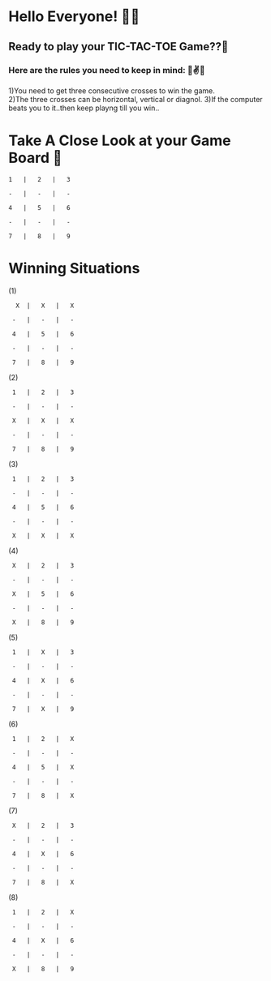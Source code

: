 # Hello Everyone! 👋👋
## Ready to play your TIC-TAC-TOE Game??🏁

### Here are the rules you need to keep in mind: 🌟✌️🌟
1)You need to get three consecutive crosses to win the game.  
2)The three crosses can be horizontal, vertical or diagnol. 
3)If the computer beats you to it..then keep playng till you win.. 

# Take A Close Look at your Game Board 👀

    1   |   2   |   3
    
    -   |   -   |   -
    
    4   |   5   |   6
    
    -   |   -   |   -
    
    7   |   8   |   9


# Winning Situations

(1)

      X  |   X   |   X        
    
     -   |   -   |   -
    
     4   |   5   |   6
    
     -   |   -   |   -
    
     7   |   8   |   9
     
     
(2)

     1   |   2   |   3          
    
     -   |   -   |   -
    
     X   |   X   |   X
    
     -   |   -   |   -
    
     7   |   8   |   9
     
     
(3)

     1   |   2   |   3          
    
     -   |   -   |   -
    
     4   |   5   |   6
    
     -   |   -   |   -
    
     X   |   X   |   X
     
(4)

     X   |   2   |   3          
    
     -   |   -   |   -
    
     X   |   5   |   6
    
     -   |   -   |   -
    
     X   |   8   |   9
 
(5)

     1   |   X   |   3          
    
     -   |   -   |   -
    
     4   |   X   |   6
    
     -   |   -   |   -
    
     7   |   X   |   9    
     
(6)  

     1   |   2   |   X          
    
     -   |   -   |   -
    
     4   |   5   |   X
    
     -   |   -   |   -
    
     7   |   8   |   X   
     
(7)

     X   |   2   |   3          
    
     -   |   -   |   -
    
     4   |   X   |   6
    
     -   |   -   |   -
    
     7   |   8   |   X

(8)

     1   |   2   |   X          
    
     -   |   -   |   -
    
     4   |   X   |   6
    
     -   |   -   |   -
    
     X   |   8   |   9
         
